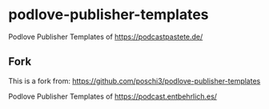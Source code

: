 # podlove-publisher-templates

Podlove Publisher ﻿Templates of https://podcastpastete.de/

## Fork
This is a fork from: https://github.com/poschi3/podlove-publisher-templates

Podlove Publisher ﻿Templates of https://podcast.entbehrlich.es/
